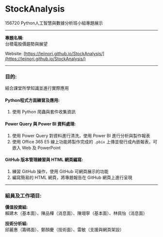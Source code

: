# StockAnalysis  
156720 Python人工智慧與數據分析班小組專題展示  

---

**專題名稱:**  
台積電股價趨勢與展望  

Website: [https://leiinori.github.io/StockAnalysis/](https://leiinori.github.io/StockAnalysis/)

---

### 目的:  
結合課堂所學知識並進行實際應用

#### Python程式方面練習及應用:
1. 使用 Python 爬蟲與套件收集資訊

#### Power Query 與 Power BI 資料處理:
1. 使用 Power Query 對資料進行清洗，使用 Power BI 進行分析與製作報表  
2. 使用 Office 365 E5 線上功能將製作完成的 `.pbix` 上傳並發行成內嵌報表，可嵌入 Web 及 PowerPoint

#### GitHub 版本管理練習與 HTML 網頁編寫:
1. 練習 GitHub 操作，使用 GitHub 可網頁展示的功能  
2. 編寫簡易的 HTML 網頁，將專題報告在 GitHub 網頁上進行呈現

---

### 組員及工作項目:

**價值投資組:**  
賴建木（基本面）、陳品樺（消息面）、陳翊寧（基本面）、林佩怡（消息面）

**技術分析組:**  
邱麗惠（籌碼面）、鄭顏慶（技術面）、雷敏（支援與網頁架設）









